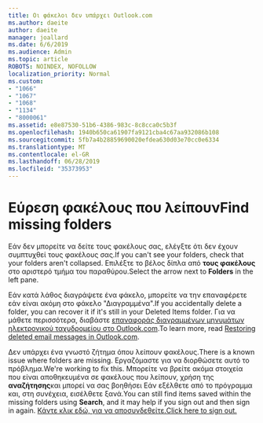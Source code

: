```yaml
---
title: Οι φάκελοι δεν υπάρχει Outlook.com
ms.author: daeite
author: daeite
manager: joallard
ms.date: 6/6/2019
ms.audience: Admin
ms.topic: article
ROBOTS: NOINDEX, NOFOLLOW
localization_priority: Normal
ms.custom:
- "1066"
- "1067"
- "1068"
- "1134"
- "8000061"
ms.assetid: e8e87530-51b6-4386-983c-8c8cca0c5b3f
ms.openlocfilehash: 1940b650ca61907fa9121cba4c67aa932086b108
ms.sourcegitcommit: 5fb7a4b28859690020efdea630d03e70cc0e6334
ms.translationtype: MT
ms.contentlocale: el-GR
ms.lasthandoff: 06/28/2019
ms.locfileid: "35373953"
---
```

# <a name="find-missing-folders"></a><span data-ttu-id="0f17a-102">Εύρεση φακέλους που λείπουν</span><span class="sxs-lookup"><span data-stu-id="0f17a-102">Find missing folders</span></span>

<span data-ttu-id="0f17a-103">Εάν δεν μπορείτε να δείτε τους φακέλους σας, ελέγξτε ότι δεν έχουν συμπτυχθεί τους φακέλους σας.</span><span class="sxs-lookup"><span data-stu-id="0f17a-103">If you can't see your folders, check that your folders aren't collapsed.</span></span> <span data-ttu-id="0f17a-104">Επιλέξτε το βέλος δίπλα από **τους φακέλους** στο αριστερό τμήμα του παραθύρου.</span><span class="sxs-lookup"><span data-stu-id="0f17a-104">Select the arrow next to **Folders** in the left pane.</span></span>
  
<span data-ttu-id="0f17a-105">Εάν κατά λάθος διαγράψετε ένα φάκελο, μπορείτε να την επαναφέρετε εάν είναι ακόμη στο φάκελο "Διαγραμμένα".</span><span class="sxs-lookup"><span data-stu-id="0f17a-105">If you accidentally delete a folder, you can recover it if it's still in your Deleted Items folder.</span></span> <span data-ttu-id="0f17a-106">Για να μάθετε περισσότερα, διαβάστε [επαναφοράς διαγραμμένων μηνυμάτων ηλεκτρονικού ταχυδρομείου στο Outlook.com](https://support.office.com/article/cf06ab1b-ae0b-418c-a4d9-4e895f83ed50).</span><span class="sxs-lookup"><span data-stu-id="0f17a-106">To learn more, read [Restoring deleted email messages in Outlook.com](https://support.office.com/article/cf06ab1b-ae0b-418c-a4d9-4e895f83ed50).</span></span>
  
<span data-ttu-id="0f17a-107">Δεν υπάρχει ένα γνωστό ζήτημα όπου λείπουν φακέλους.</span><span class="sxs-lookup"><span data-stu-id="0f17a-107">There is a known issue where folders are missing.</span></span> <span data-ttu-id="0f17a-108">Εργαζόμαστε για να διορθώσετε αυτό το πρόβλημα.</span><span class="sxs-lookup"><span data-stu-id="0f17a-108">We're working to fix this.</span></span> <span data-ttu-id="0f17a-109">Μπορείτε να βρείτε ακόμα στοιχεία που είναι αποθηκευμένα σε φακέλους που λείπουν, χρήση της **αναζήτησης**και μπορεί να σας βοηθήσει Εάν εξέλθετε από το πρόγραμμα και, στη συνέχεια, εισέλθετε ξανά.</span><span class="sxs-lookup"><span data-stu-id="0f17a-109">You can still find items saved within the missing folders using **Search**, and it may help if you sign out and then sign in again.</span></span> [<span data-ttu-id="0f17a-110">Κάντε κλικ εδώ, για να αποσυνδεθείτε.</span><span class="sxs-lookup"><span data-stu-id="0f17a-110">Click here to sign out.</span></span>](https://login.live.com/logout.srf)
